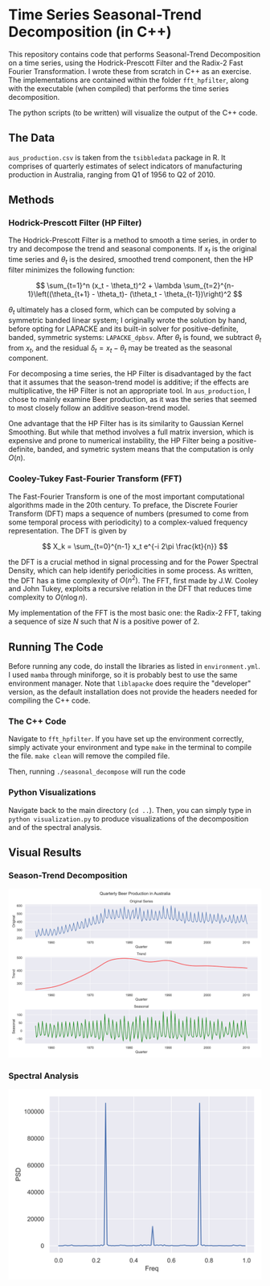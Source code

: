 # Time Series Seasonal-Trend Decomposition (in C++)

This repository contains code that performs Seasonal-Trend Decomposition on a time series, using the Hodrick-Prescott Filter and the Radix-2 Fast Fourier Transformation. I wrote these from scratch in C++ as an exercise. The implementations are contained within the folder `fft_hpfilter`, along with the executable (when compiled) that performs the time series decomposition.

The python scripts (to be written) will visualize the output of the C++ code.

## The Data

`aus_production.csv` is taken from the `tsibbledata` package in R. It comprises of quarterly estimates of select indicators of manufacturing production in Australia, ranging from Q1 of 1956 to Q2 of 2010. 

## Methods

### Hodrick-Prescott Filter (HP Filter)

The Hodrick-Prescott Filter is a method to smooth a time series, in order to try and decompose the trend and seasonal components. If $x_t$ is the original time series and $\theta_t$ is the desired, smoothed trend component, then the HP filter minimizes the following function:

$$
\sum_{t=1}^n (x_t - \theta_t)^2 + \lambda \sum_{t=2}^{n-1}\left((\theta_{t+1} - \theta_t)- (\theta_t - \theta_{t-1})\right)^2
$$

$\theta_t$ ultimately has a closed form, which can be computed by solving a symmetric banded linear system; I originally wrote the solution by hand, before opting for LAPACKE and its built-in solver for positive-definite, banded, symmetric systems: `LAPACKE_dpbsv`. After $\theta_t$ is found, we subtract $\theta_t$ from $x_t$, and the residual $\delta_t = x_t - \theta_t$ may be treated as the seasonal component.

For decomposing a time series, the HP Filter is disadvantaged by the fact that it assumes that the season-trend model is additive; if the effects are multiplicative, the HP Filter is not an appropriate tool. In `aus_production`, I chose to mainly examine Beer production, as it was the series that seemed to most closely follow an additive season-trend model. 

One advantage that the HP Filter has is its similarity to Gaussian Kernel Smoothing. But while that method involves a full matrix inversion, which is expensive and prone to numerical instability, the HP Filter being a positive-definite, banded, and symetric system means that the computation is only $O(n)$.

### Cooley-Tukey Fast-Fourier Transform (FFT)

The Fast-Fourier Transform is one of the most important computational algorithms made in the 20th century. To preface, the Discrete Fourier Transform (DFT) maps a sequence of numbers (presumed to come from some temporal process with periodicity) to a complex-valued frequency representation. The DFT is given by

$$
    X_k = \sum_{t=0}^{n-1} x_t e^{-i 2\pi \frac{kt}{n}}
$$

the DFT is a crucial method in signal processing and for the Power Spectral Density, which can help identify periodicities in some process. As written, the DFT has a time complexity of $O(n^2)$. The FFT, first made by J.W. Cooley and John Tukey, exploits a recursive relation in the DFT that reduces time complexity to $O(n\log n)$. 

My implementation of the FFT is the most basic one: the Radix-2 FFT, taking a sequence of size $N$ such that $N$ is a positive power of 2.

## Running The Code

Before running any code, do install the libraries as listed in `environment.yml`. I used `mamba` through miniforge, so it is probably best to use the same environment manager. Note that `liblapacke` does require the "developer" version, as the default installation does not provide the headers needed for compiling the C++ code.

### The C++ Code

Navigate to `fft_hpfilter`. If you have set up the environment correctly, simply activate your environment and type `make` in the terminal to compile the file. `make clean` will remove the compiled file.

Then, running `./seasonal_decompose` will run the code

### Python Visualizations

Navigate back to the main directory (`cd ..`). Then, you can simply type in `python visualization.py` to produce visualizations of the decomposition and of the spectral analysis.


## Visual Results

### Season-Trend Decomposition

![Seasonal-Trend Decomposition of Australian Beer Production](australian_beer_decomp.svg)

### Spectral Analysis

![Periodogram of Seasonal Component](aus_prod_periodogram.svg)

